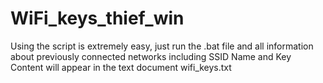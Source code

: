 # WiFi_keys_thief_win
Using the script is extremely easy, just run the .bat file and all information about previously connected networks including SSID Name and Key Content will appear in the text document wifi_keys.txt
